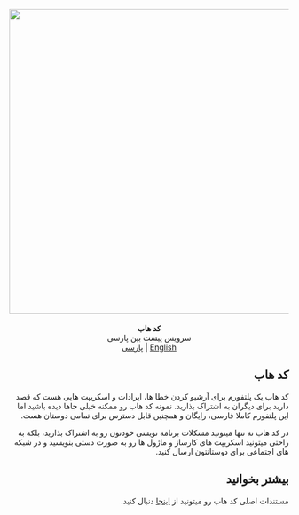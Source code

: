 <p align="center">
  <img src="https://github.com/lnxpy/codehub/blob/master/git_components/gitbanner.png" width="550px">
  <br>
  <br>
  <b>کد هاب</b>
  <br>
  <span>سرویس پیست بین پارسی</span>
  <br>
  <a href="https://github.com/lnxpy/codehub/blob/master/README_fa.md">پارسی</a> |
  <a href="https://github.com/lnxpy/codehub/blob/master/README.md">English</a>
  </p>

<h2 dir="rtl" align="right">کد هاب</h2>
<p dir="rtl" align="right">
 کد هاب یک پلتفورم برای آرشیو کردن خطا ها، ایرادات و اسکریپت هایی هست که قصد دارید برای دیگران به اشتراک بذارید. نمونه کد هاب رو ممکنه خیلی جاها دیده باشید اما این پلتفورم کاملا فارسی، رایگان و همچنین قابل دسترس برای تمامی دوستان هست.
</p>
<p dir="rtl" align="right">
در کد هاب نه تنها میتونید مشکلات برنامه نویسی خودتون رو به اشتراک بذارید، بلکه به راحتی میتونید اسکریپت های کارساز و ماژول ها رو به صورت دستی بنویسید و در شبکه های اجتماعی برای دوستانتون ارسال کنید.
  </p>

<h2 dir="rtl" align="right">بیشتر بخوانید</h2>
<p dir="rtl" align="right">
 مستندات اصلی کد هاب رو میتونید از <a href="http://codehub.pythonanywhere.com/docs">اینجا</a> دنبال کنید.
</p>
